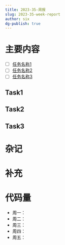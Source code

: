 ```yaml
---
title: 2023-35-周报
slug: 2023-35-week-report
author: six
dg-publish: true
---
```

# 主要内容

- [ ] [任务名称1](#Task1)
- [ ] [任务名称2](#Task2)
- [ ] [任务名称3](#Task3)

## Task1

## Task2

## Task3

# 杂记

# 补充

# 代码量

- 周一：
- 周二：
- 周三：
- 周四：
- 周五：

